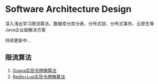 # Software Architecture Design

深入浅出学习限流算法、数据库分库分表、分布式锁、分布式事务、云原生等Java企业级解决方案

持续更新中...

## 限流算法

1. [Guava实现令牌桶算法](./rate-limiter/rate-limiter-guava)
2. [Redis+Lua实现令牌桶算法](./rate-limiter/rate-limiter-redis-lua)
